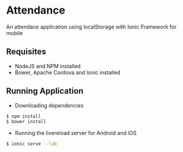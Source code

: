 # Attendance
An attendace application using localStorage with Ionic Framework for mobile

## Requisites 

* NodeJS and NPM installed
* Bower, Apache Cordova and Ionic installed 

## Running Application 

* Downloading dependencies
```sh
$ npm install
$ bower install
```
* Running the livereload server for Android and iOS
```sh
$ ionic serve --lab
```
